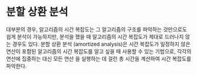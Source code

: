 # 분할 상환 분석

대부분의 경우, 알고리즘의 시간 복잡도는 그 알고리즘의 구조를 파악하는 것만으로도 쉽게 분석이 가능하지만, 분석을 했을 때
알고리즘의 시간 복잡도가 제대로 드러나지 않는 경우도 있다. 분할 상환 분석 (amortized analysis)은 시간 복잡도가 일정하지
않은 연산이 포함된 알고리즘의 시간 복잡도를 알고 싶을 때 사용할 수 있는 기법으로, 각각의 연산에 집중하는 대신 모든 연산
을 실행하는 데 걸린 총 시간을 계산하여 시간 복잡도를 파악한다.
